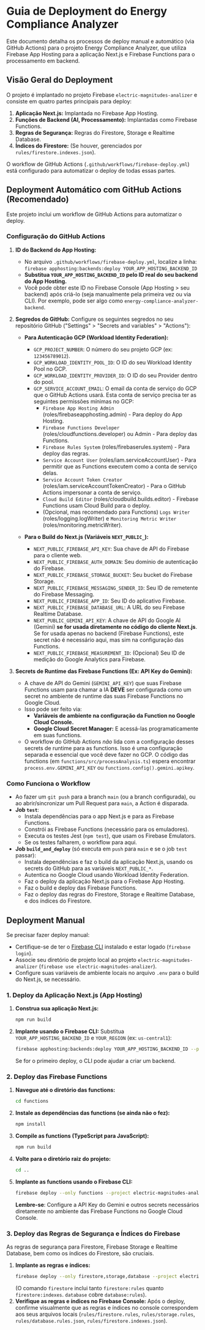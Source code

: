 # Guia de Deployment do Energy Compliance Analyzer

Este documento detalha os processos de deploy manual e automático (via GitHub Actions) para o projeto Energy Compliance Analyzer, que utiliza Firebase App Hosting para a aplicação Next.js e Firebase Functions para o processamento em backend.

## Visão Geral do Deployment

O projeto é implantado no projeto Firebase `electric-magnitudes-analizer` e consiste em quatro partes principais para deploy:

1.  **Aplicação Next.js:** Implantada no Firebase App Hosting.
2.  **Funções de Backend (AI, Processamento):** Implantadas como Firebase Functions.
3.  **Regras de Segurança:** Regras do Firestore, Storage e Realtime Database.
4.  **Índices do Firestore:** (Se houver, gerenciados por `rules/firestore.indexes.json`).

O workflow de GitHub Actions (`.github/workflows/firebase-deploy.yml`) está configurado para automatizar o deploy de todas essas partes.

## Deployment Automático com GitHub Actions (Recomendado)

Este projeto inclui um workflow de GitHub Actions para automatizar o deploy.

### Configuração do GitHub Actions

1.  **ID do Backend do App Hosting:**
    *   No arquivo `.github/workflows/firebase-deploy.yml`, localize a linha:
        `firebase apphosting:backends:deploy YOUR_APP_HOSTING_BACKEND_ID`
    *   **Substitua `YOUR_APP_HOSTING_BACKEND_ID` pelo ID real do seu backend do App Hosting.**
    *   Você pode obter este ID no Firebase Console (App Hosting > seu backend) após criá-lo (seja manualmente pela primeira vez ou via CLI). Por exemplo, pode ser algo como `energy-compliance-analyzer-backend`.

2.  **Segredos do GitHub:**
    Configure os seguintes segredos no seu repositório GitHub ("Settings" > "Secrets and variables" > "Actions"):

    *   **Para Autenticação GCP (Workload Identity Federation):**
        *   `GCP_PROJECT_NUMBER`: O número do seu projeto GCP (ex: `123456789012`).
        *   `GCP_WORKLOAD_IDENTITY_POOL_ID`: O ID do seu Workload Identity Pool no GCP.
        *   `GCP_WORKLOAD_IDENTITY_PROVIDER_ID`: O ID do seu Provider dentro do pool.
        *   `GCP_SERVICE_ACCOUNT_EMAIL`: O email da conta de serviço do GCP que o GitHub Actions usará. Esta conta de serviço precisa ter as seguintes permissões mínimas no GCP:
            *   `Firebase App Hosting Admin` (roles/firebaseapphosting.admin) - Para deploy do App Hosting.
            *   `Firebase Functions Developer` (roles/cloudfunctions.developer) ou Admin - Para deploy das Functions.
            *   `Firebase Rules System` (roles/firebaserules.system) - Para deploy das regras.
            *   `Service Account User` (roles/iam.serviceAccountUser) - Para permitir que as Functions executem como a conta de serviço delas.
            *   `Service Account Token Creator` (roles/iam.serviceAccountTokenCreator) - Para o GitHub Actions impersonar a conta de serviço.
            *   `Cloud Build Editor` (roles/cloudbuild.builds.editor) - Firebase Functions usam Cloud Build para o deploy.
            *   (Opcional, mas recomendado para Functions) `Logs Writer` (roles/logging.logWriter) e `Monitoring Metric Writer` (roles/monitoring.metricWriter).

    *   **Para o Build do Next.js (Variáveis `NEXT_PUBLIC_`):**
        *   `NEXT_PUBLIC_FIREBASE_API_KEY`: Sua chave de API do Firebase para o cliente web.
        *   `NEXT_PUBLIC_FIREBASE_AUTH_DOMAIN`: Seu domínio de autenticação do Firebase.
        *   `NEXT_PUBLIC_FIREBASE_STORAGE_BUCKET`: Seu bucket do Firebase Storage.
        *   `NEXT_PUBLIC_FIREBASE_MESSAGING_SENDER_ID`: Seu ID de remetente do Firebase Messaging.
        *   `NEXT_PUBLIC_FIREBASE_APP_ID`: Seu ID do aplicativo Firebase.
        *   `NEXT_PUBLIC_FIREBASE_DATABASE_URL`: A URL do seu Firebase Realtime Database.
        *   `NEXT_PUBLIC_GEMINI_API_KEY`: A chave de API do Google AI (Gemini) **se for usada diretamente no código do cliente Next.js**. Se for usada apenas no backend (Firebase Functions), este secret não é necessário aqui, mas sim na configuração das Functions.
        *   `NEXT_PUBLIC_FIREBASE_MEASUREMENT_ID`: (Opcional) Seu ID de medição do Google Analytics para Firebase.

3.  **Secrets de Runtime das Firebase Functions (Ex: API Key do Gemini):**
    *   A chave de API do Gemini (`GEMINI_API_KEY`) que suas Firebase Functions usam para chamar a IA **DEVE** ser configurada como um secret no ambiente de runtime das suas Firebase Functions no Google Cloud.
    *   Isso pode ser feito via:
        *   **Variáveis de ambiente na configuração da Function no Google Cloud Console.**
        *   **Google Cloud Secret Manager:** E acessá-las programaticamente em suas functions.
    *   O workflow do GitHub Actions *não* lida com a configuração desses secrets de runtime para as functions. Isso é uma configuração separada e essencial que você deve fazer no GCP. O código das functions (em `functions/src/processAnalysis.ts`) espera encontrar `process.env.GEMINI_API_KEY` ou `functions.config().gemini.apikey`.

### Como Funciona o Workflow

*   Ao fazer um `git push` para a branch `main` (ou a branch configurada), ou ao abrir/sincronizar um Pull Request para `main`, a Action é disparada.
*   **Job `test`**:
    *   Instala dependências para o app Next.js e para as Firebase Functions.
    *   Constrói as Firebase Functions (necessário para os emuladores).
    *   Executa os testes Jest (`npm test`), que usam os Firebase Emulators.
    *   Se os testes falharem, o workflow para aqui.
*   **Job `build_and_deploy`** (só executa em `push` para `main` e se o job `test` passar):
    *   Instala dependências e faz o build da aplicação Next.js, usando os secrets do GitHub para as variáveis `NEXT_PUBLIC_*`.
    *   Autentica no Google Cloud usando Workload Identity Federation.
    *   Faz o deploy da aplicação Next.js para o Firebase App Hosting.
    *   Faz o build e deploy das Firebase Functions.
    *   Faz o deploy das regras do Firestore, Storage e Realtime Database, e dos índices do Firestore.

## Deployment Manual

Se precisar fazer deploy manual:

*   Certifique-se de ter o [Firebase CLI](https://firebase.google.com/docs/cli) instalado e estar logado (`firebase login`).
*   Associe seu diretório de projeto local ao projeto `electric-magnitudes-analizer` (`firebase use electric-magnitudes-analizer`).
*   Configure suas variáveis de ambiente locais no arquivo `.env` para o build do Next.js, se necessário.

### 1. Deploy da Aplicação Next.js (App Hosting)

1.  **Construa sua aplicação Next.js:**
    ```bash
    npm run build
    ```
2.  **Implante usando o Firebase CLI:**
    Substitua `YOUR_APP_HOSTING_BACKEND_ID` e `YOUR_REGION` (ex: `us-central1`):
    ```bash
    firebase apphosting:backends:deploy YOUR_APP_HOSTING_BACKEND_ID --project electric-magnitudes-analizer --region YOUR_REGION
    ```
    Se for o primeiro deploy, o CLI pode ajudar a criar um backend.

### 2. Deploy das Firebase Functions

1.  **Navegue até o diretório das functions:**
    ```bash
    cd functions
    ```
2.  **Instale as dependências das functions (se ainda não o fez):**
    ```bash
    npm install
    ```
3.  **Compile as functions (TypeScript para JavaScript):**
    ```bash
    npm run build
    ```
4.  **Volte para o diretório raiz do projeto:**
    ```bash
    cd ..
    ```
5.  **Implante as functions usando o Firebase CLI:**
    ```bash
    firebase deploy --only functions --project electric-magnitudes-analizer
    ```
    **Lembre-se**: Configure a API Key do Gemini e outros secrets necessários diretamente no ambiente das Firebase Functions no Google Cloud Console.

### 3. Deploy das Regras de Segurança e Índices do Firebase

As regras de segurança para Firestore, Firebase Storage e Realtime Database, bem como os índices do Firestore, são cruciais.

1.  **Implante as regras e índices:**
    ```bash
    firebase deploy --only firestore,storage,database --project electric-magnitudes-analizer
    ```
    (O comando `firestore` inclui tanto `firestore:rules` quanto `firestore:indexes`. `database` cobre `database:rules`).
2.  **Verifique as regras e índices no Firebase Console:** Após o deploy, confirme visualmente que as regras e índices no console correspondem aos seus arquivos locais (`rules/firestore.rules`, `rules/storage.rules`, `rules/database.rules.json`, `rules/firestore.indexes.json`).
